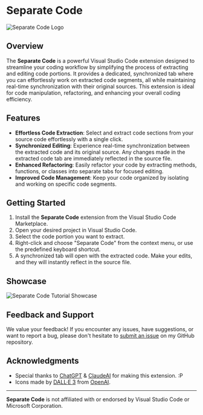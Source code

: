 # Separate Code

![Separate Code Logo](https://raw.githubusercontent.com/SaidTorres3/separate-code/main/icon.png)

## Overview

The **Separate Code** is a powerful Visual Studio Code extension designed to streamline your coding workflow by simplifying the process of extracting and editing code portions. It provides a dedicated, synchronized tab where you can effortlessly work on extracted code segments, all while maintaining real-time synchronization with their original sources. This extension is ideal for code manipulation, refactoring, and enhancing your overall coding efficiency.

## Features

- **Effortless Code Extraction**: Select and extract code sections from your source code effortlessly with a single click.
- **Synchronized Editing**: Experience real-time synchronization between the extracted code and its original source. Any changes made in the extracted code tab are immediately reflected in the source file.
- **Enhanced Refactoring**: Easily refactor your code by extracting methods, functions, or classes into separate tabs for focused editing.
- **Improved Code Management**: Keep your code organized by isolating and working on specific code segments.

## Getting Started

1. Install the **Separate Code** extension from the Visual Studio Code Marketplace.
2. Open your desired project in Visual Studio Code.
3. Select the code portion you want to extract.
4. Right-click and choose "Separate Code" from the context menu, or use the predefined keyboard shortcut.
5. A synchronized tab will open with the extracted code. Make your edits, and they will instantly reflect in the source file.

## Showcase

![Separate Code Tutorial Showcase](https://raw.githubusercontent.com/SaidTorres3/separate-code/main/tutorial-showcase.gif)

## Feedback and Support

We value your feedback! If you encounter any issues, have suggestions, or want to report a bug, please don't hesitate to [submit an issue](https://github.com/SaidTorres3/separate-code/issues) on my GitHub repository.

## Acknowledgments

- Special thanks to [ChatGPT](https://chat.openai.com/) & [ClaudeAI](https://claude.ai/) for making this extension. :P
- Icons made by [DALL·E 3](https://openai.com/dall-e-3) from [OpenAI](https://www.openai.com/).

---

**Separate Code** is not affiliated with or endorsed by Visual Studio Code or Microsoft Corporation.
